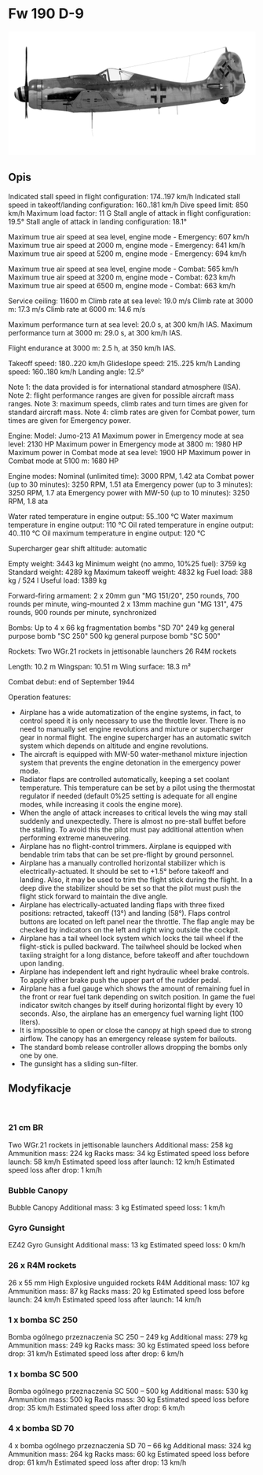 # Fw 190 D-9

![fw190d9](../images/fw190d9.png)

## Opis

Indicated stall speed in flight configuration: 174..197 km/h
Indicated stall speed in takeoff/landing configuration: 160..181 km/h
Dive speed limit: 850 km/h
Maximum load factor: 11 G
Stall angle of attack in flight configuration: 19.5°
Stall angle of attack in landing configuration: 18.1°

Maximum true air speed at sea level, engine mode - Emergency: 607 km/h
Maximum true air speed at 2000 m, engine mode - Emergency: 641 km/h
Maximum true air speed at 5200 m, engine mode - Emergency: 694 km/h

Maximum true air speed at sea level, engine mode - Combat: 565 km/h
Maximum true air speed at 3200 m, engine mode - Combat: 623 km/h
Maximum true air speed at 6500 m, engine mode - Combat: 663 km/h

Service ceiling: 11600 m
Climb rate at sea level: 19.0 m/s
Climb rate at 3000 m: 17.3 m/s
Climb rate at 6000 m: 14.6 m/s

Maximum performance turn at sea level: 20.0 s, at 300 km/h IAS.
Maximum performance turn at 3000 m: 29.0 s, at 300 km/h IAS.

Flight endurance at 3000 m: 2.5 h, at 350 km/h IAS.

Takeoff speed: 180..220 km/h
Glideslope speed: 215..225 km/h
Landing speed: 160..180 km/h
Landing angle: 12.5°

Note 1: the data provided is for international standard atmosphere (ISA).
Note 2: flight performance ranges are given for possible aircraft mass ranges.
Note 3: maximum speeds, climb rates and turn times are given for standard aircraft mass.
Note 4: climb rates are given for Combat power, turn times are given for Emergency power.

Engine:
Model: Jumo-213 A1
Maximum power in Emergency mode at sea level: 2130 HP
Maximum power in Emergency mode at 3800 m: 1980 HP
Maximum power in Combat mode at sea level: 1900 HP
Maximum power in Combat mode at 5100 m: 1680 HP

Engine modes:
Nominal (unlimited time): 3000 RPM, 1.42 ata
Combat power (up to 30 minutes): 3250 RPM, 1.51 ata
Emergency power (up to 3 minutes): 3250 RPM, 1.7 ata
Emergency power with MW-50 (up to 10 minutes): 3250 RPM, 1.8 ata

Water rated temperature in engine output: 55..100 °C
Water maximum temperature in engine output: 110 °C
Oil rated temperature in engine output: 40..110 °C
Oil maximum temperature in engine output: 120 °C

Supercharger gear shift altitude: automatic

Empty weight: 3443 kg
Minimum weight (no ammo, 10%25 fuel): 3759 kg
Standard weight: 4289 kg
Maximum takeoff weight: 4832 kg
Fuel load: 388 kg / 524 l
Useful load: 1389 kg

Forward-firing armament:
2 x 20mm gun "MG 151/20", 250 rounds, 700 rounds per minute, wing-mounted
2 x 13mm machine gun "MG 131", 475 rounds, 900 rounds per minute, synchronized

Bombs:
Up to 4 x 66 kg fragmentation bombs "SD 70"
249 kg general purpose bomb "SC 250"
500 kg general purpose bomb "SC 500"

Rockets:
Two WGr.21 rockets in jettisonable launchers
26 R4M rockets

Length: 10.2 m
Wingspan: 10.51 m
Wing surface: 18.3 m²

Combat debut: end of September 1944

Operation features:
- Airplane has a wide automatization of the engine systems, in fact, to control speed it is only necessary to use the throttle lever. There is no need to manually set engine revolutions and mixture or supercharger gear in normal flight. The engine supercharger has an automatic switch system which depends on altitude and engine revolutions.
- The aircraft is equipped with MW-50 water-methanol mixture injection system that prevents the engine detonation in the emergency power mode.
- Radiator flaps are controlled automatically, keeping a set coolant temperature. This temperature can be set by a pilot using the thermostat regulator if needed (default 0%25 setting is adequate for all engine modes, while increasing it cools the engine more).
- When the angle of attack increases to critical levels the wing may stall suddenly and unexpectedly. There is almost no pre-stall buffet before the stalling. To avoid this the pilot must pay additional attention when performing extreme maneuvering.
- Airplane has no flight-control trimmers. Airplane is equipped with bendable trim tabs that can be set pre-flight by ground personnel.
- Airplane has a manually controlled horizontal stabilizer which is electrically-actuated. It should be set to +1.5° before takeoff and landing. Also, it may be used to trim the flight stick during the flight. In a deep dive the stabilizer should be set so that the pilot must push the flight stick forward to maintain the dive angle.
- Airplane has electrically-actuated landing flaps with three fixed positions: retracted, takeoff (13°) and landing (58°). Flaps control buttons are located on left panel near the throttle. The flap angle may be checked by indicators on the left and right wing outside the cockpit.
- Airplane has a tail wheel lock system which locks the tail wheel if the flight-stick is pulled backward. The tailwheel should be locked when taxiing straight for a long distance, before takeoff and after touchdown upon landing.
- Airplane has independent left and right hydraulic wheel brake controls. To apply either brake push the upper part of the rudder pedal.
- Airplane has a fuel gauge which shows the amount of remaining fuel in the front or rear fuel tank depending on switch position. In game the fuel indicator switch changes by itself during horizontal flight by every 10 seconds. Also, the airplane has an emergency fuel warning light (100 liters).
- It is impossible to open or close the canopy at high speed due to strong airflow. The canopy has an emergency release system for bailouts.
- The standard bomb release controller allows dropping the bombs only one by one.
- The gunsight has a sliding sun-filter.

## Modyfikacje
﻿

### 21 cm BR

Two WGr.21 rockets in jettisonable launchers
Additional mass: 258 kg
Ammunition mass: 224 kg
Racks mass: 34 kg
Estimated speed loss before launch: 58 km/h
Estimated speed loss after launch: 12 km/h
Estimated speed loss after drop: 1 km/h﻿

### Bubble Canopy

Bubble Canopy
Additional mass: 3 kg
Estimated speed loss: 1 km/h﻿

### Gyro Gunsight

EZ42 Gyro Gunsight
Additional mass: 13 kg
Estimated speed loss: 0 km/h﻿

### 26 x R4M rockets

26 x 55 mm High Explosive unguided rockets R4M
Additional mass: 107 kg
Ammunition mass: 87 kg
Racks mass: 20 kg
Estimated speed loss before launch: 24 km/h
Estimated speed loss after launch: 14 km/h﻿


### 1 x bomba SC 250

Bomba ogólnego przeznaczenia SC 250 – 249 kg
Additional mass: 279 kg
Ammunition mass: 249 kg
Racks mass: 30 kg
Estimated speed loss before drop: 31 km/h
Estimated speed loss after drop: 6 km/h﻿


### 1 x bomba SC 500

Bomba ogólnego przeznaczenia SC 500 – 500 kg
Additional mass: 530 kg
Ammunition mass: 500 kg
Racks mass: 30 kg
Estimated speed loss before drop: 35 km/h
Estimated speed loss after drop: 6 km/h﻿

### 4 x bomba SD 70

4 x bomba ogólnego przeznaczenia SD 70 – 66 kg
Additional mass: 324 kg
Ammunition mass: 264 kg
Racks mass: 60 kg
Estimated speed loss before drop: 61 km/h
Estimated speed loss after drop: 13 km/h